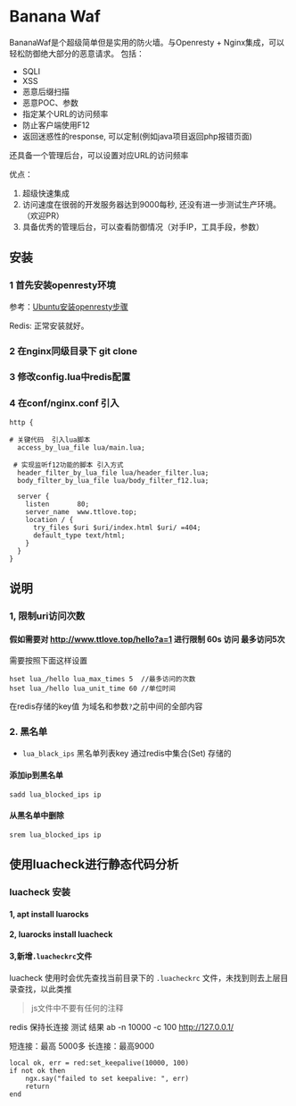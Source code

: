 # Banana Waf

BananaWaf是个超级简单但是实用的防火墙。与Openresty + Nginx集成，可以轻松防御绝大部分的恶意请求。
包括：

- SQLI
- XSS
- 恶意后缀扫描
- 恶意POC、参数
- 指定某个URL的访问频率
- 防止客户端使用F12
- 返回迷惑性的response, 可以定制(例如java项目返回php报错页面)

还具备一个管理后台，可以设置对应URL的访问频率

优点：
1. 超级快速集成
2. 访问速度在很弱的开发服务器达到9000每秒, 还没有进一步测试生产环境。（欢迎PR）
3. 具备优秀的管理后台，可以查看防御情况（对手IP，工具手段，参数）

## 安装

### 1 首先安装openresty环境

参考：[Ubuntu安装openresty步骤](https://openresty.org/cn/linux-packages.html)

Redis: 正常安装就好。

### 2 在nginx同级目录下  git clone

### 3 修改config.lua中redis配置

### 4 在conf/nginx.conf 引入
```
http {

# 关键代码  引入lua脚本
  access_by_lua_file lua/main.lua;

 # 实现监听f12功能的脚本 引入方式
  header_filter_by_lua_file lua/header_filter.lua;
  body_filter_by_lua_file lua/body_filter_f12.lua;

  server {
    listen       80;
    server_name  www.ttlove.top;
    location / {
      try_files $uri $uri/index.html $uri/ =404;
      default_type text/html;
    }
  }
}
```

## 说明

### 1, 限制uri访问次数
#### 假如需要对 http://www.ttlove.top/hello?a=1 进行限制 60s 访问 最多访问5次
需要按照下面这样设置
```
hset lua_/hello lua_max_times 5  //最多访问的次数
hset lua_/hello lua_unit_time 60 //单位时间
```
在redis存储的key值 为域名和参数`?`之前中间的全部内容

### 2. 黑名单

+ `lua_black_ips` 黑名单列表key 通过redis中集合(Set) 存储的

#### 添加ip到黑名单
```
sadd lua_blocked_ips ip
```
#### 从黑名单中删除
```
srem lua_blocked_ips ip
```


## 使用luacheck进行静态代码分析

### luacheck 安装
#### 1, apt install luarocks

#### 2, luarocks install luacheck

#### 3,新增`.luacheckrc`文件

luacheck 使用时会优先查找当前目录下的 `.luacheckrc` 文件，未找到则去上层目录查找，以此类推


> js文件中不要有任何的注释

redis 保持长连接 测试 结果
ab -n 10000 -c 100  http://127.0.0.1/

短连接：最高 5000多
长连接：最高9000

```
local ok, err = red:set_keepalive(10000, 100)
if not ok then
    ngx.say("failed to set keepalive: ", err)
    return
end
```





